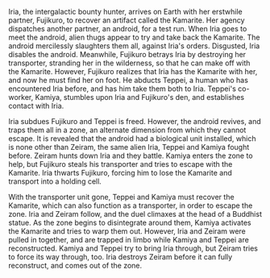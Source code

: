 Iria, the intergalactic bounty hunter, arrives on Earth with her erstwhile partner, Fujikuro, to recover an artifact called the Kamarite. Her agency dispatches another partner, an android, for a test run. When Iria goes to meet the android, alien thugs appear to try and take back the Kamarite. The android mercilessly slaughters them all, against Iria's orders. Disgusted, Iria disables the android. Meanwhile, Fujikuro betrays Iria by destroying her transporter, stranding her in the wilderness, so that he can make off with the Kamarite. However, Fujikuro realizes that Iria has the Kamarite with her, and now he must find her on foot. He abducts Teppei, a human who has encountered Iria before, and has him take them both to Iria. Teppei's co-worker, Kamiya, stumbles upon Iria and Fujikuro's den, and establishes contact with Iria.

Iria subdues Fujikuro and Teppei is freed. However, the android revives, and traps them all in a zone, an alternate dimension from which they cannot escape. It is revealed that the android had a biological unit installed, which is none other than Zeiram, the same alien Iria, Teppei and Kamiya fought before. Zeiram hunts down Iria and they battle. Kamiya enters the zone to help, but Fujikuro steals his transporter and tries to escape with the Kamarite. Iria thwarts Fujikuro, forcing him to lose the Kamarite and transport into a holding cell.

With the transporter unit gone, Teppei and Kamiya must recover the Kamarite, which can also function as a transporter, in order to escape the zone. Iria and Zeiram follow, and the duel climaxes at the head of a Buddhist statue. As the zone begins to disintegrate around them, Kamiya activates the Kamarite and tries to warp them out. However, Iria and Zeiram were pulled in together, and are trapped in limbo while Kamiya and Teppei are reconstructed. Kamiya and Teppei try to bring Iria through, but Zeiram tries to force its way through, too. Iria destroys Zeiram before it can fully reconstruct, and comes out of the zone.